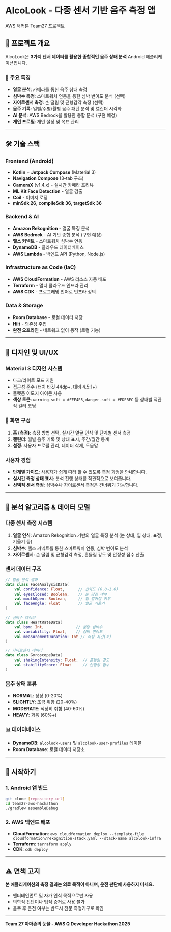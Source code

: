 # AlcoLook - 다중 센서 기반 음주 측정 앱

AWS 해커톤 Team27 프로젝트

## 📱 프로젝트 개요

AlcoLook은 **3가지 센서 데이터를 활용한 종합적인 음주 상태 분석** Android 애플리케이션입니다.

### 🎯 주요 특징

  - **얼굴 분석**: 카메라를 통한 음주 상태 측정
  - **심박수 측정**: 스마트워치 연동을 통한 심박 변이도 분석 (선택)
  - **자이로센서 측정**: 손 떨림 및 균형감각 측정 (선택)
  - **음주 기록**: 일별/주별/월별 음주 패턴 분석 및 캘린더 시각화
  - **AI 분석**: AWS Bedrock을 활용한 종합 분석 (구현 예정)
  - **개인 프로필**: 개인 설정 및 목표 관리

-----

## 🛠 기술 스택

### Frontend (Android)

  - **Kotlin** + **Jetpack Compose** (Material 3)
  - **Navigation Compose** (3-tab 구조)
  - **CameraX** (v1.4.x) - 실시간 카메라 프리뷰
  - **ML Kit Face Detection** - 얼굴 검출
  - **Coil** - 이미지 로딩
  - **minSdk 26**, **compileSdk 36**, **targetSdk 36**

### Backend & AI

  - **Amazon Rekognition** - 얼굴 특징 분석
  - **AWS Bedrock** - AI 기반 종합 분석 (구현 예정)
  - **헬스 커넥트** - 스마트워치 심박수 연동
  - **DynamoDB** - 클라우드 데이터베이스
  - **AWS Lambda** - 백엔드 API (Python, Node.js)

### Infrastructure as Code (IaC)

  - **AWS CloudFormation** - AWS 리소스 자동 배포
  - **Terraform** - 멀티 클라우드 인프라 관리
  - **AWS CDK** - 프로그래밍 언어로 인프라 정의

### Data & Storage

  - **Room Database** - 로컬 데이터 저장
  - **Hilt** - 의존성 주입
  - **완전 오프라인** - 네트워크 없이 동작 (로컬 기능)

-----

## 🎨 디자인 및 UI/UX

### Material 3 디자인 시스템

  - 다크/라이트 모드 지원
  - 접근성 준수 (터치 타깃 44dp+, 대비 4.5:1+)
  - 플랫폼 이모지 아이콘 사용
  - **색상 토큰**: `warning-soft = #FFF4E5`, `danger-soft = #FDEBEC` 등 상태별 직관적 컬러 코딩

### 📱 화면 구성

1.  **홈 (측정)**: 측정 방법 선택, 실시간 얼굴 인식 및 단계별 센서 측정
2.  **캘린더**: 월별 음주 기록 및 상태 표시, 주간/월간 통계
3.  **설정**: 사용자 프로필 관리, 데이터 삭제, 도움말

### 사용자 경험

  - **단계별 가이드**: 사용자가 쉽게 따라 할 수 있도록 측정 과정을 안내합니다.
  - **실시간 측정 상태 표시**: 분석 진행 상태를 직관적으로 보여줍니다.
  - **선택적 센서 측정**: 심박수나 자이로센서 측정은 건너뛰기 가능합니다.

-----

## 🔬 분석 알고리즘 & 데이터 모델

### 다중 센서 측정 시스템

1.  **얼굴 인식**: Amazon Rekognition 기반의 얼굴 특징 분석 (눈 상태, 입 상태, 표정, 기울기 등)
2.  **심박수**: 헬스 커넥트를 통한 스마트워치 연동, 심박 변이도 분석
3.  **자이로센서**: 손 떨림 및 균형감각 측정, 흔들림 강도 및 안정성 점수 산출

### 센서 데이터 구조

```kotlin
// 얼굴 분석 결과
data class FaceAnalysisData(
    val confidence: Float,      // 신뢰도 (0.0~1.0)
    val eyesClosed: Boolean,    // 눈 감김 여부
    val mouthOpen: Boolean,     // 입 벌어짐 여부
    val faceAngle: Float        // 얼굴 기울기
)

// 심박수 데이터
data class HeartRateData(
    val bpm: Int,              // 분당 심박수
    val variability: Float,    // 심박 변이도
    val measurementDuration: Int // 측정 시간(초)
)

// 자이로센서 데이터
data class GyroscopeData(
    val shakingIntensity: Float,  // 흔들림 강도
    val stabilityScore: Float     // 안정성 점수
)
```

### 음주 상태 분류

  - **NORMAL**: 정상 (0-20%)
  - **SLIGHTLY**: 조금 취함 (20-40%)
  - **MODERATE**: 적당히 취함 (40-60%)
  - **HEAVY**: 과음 (60%+)

### 📊 데이터베이스

  - **DynamoDB**: `alcolook-users` 및 `alcolook-user-profiles` 테이블
  - **Room Database**: 로컬 데이터 저장소

-----

## 🚀 시작하기

### 1\. Android 앱 빌드

```bash
git clone [repository-url]
cd team27-aws-hackathon
./gradlew assembleDebug
```

### 2\. AWS 백엔드 배포

  - **CloudFormation**: `aws cloudformation deploy --template-file cloudformation/rekognition-stack.yaml --stack-name alcolook-infra`
  - **Terraform**: `terraform apply`
  - **CDK**: `cdk deploy`

-----

## ⚠️ 면책 고지

**본 애플리케이션의 측정 결과는 의료 목적이 아니며, 운전 판단에 사용하지 마세요.**

  - 엔터테인먼트 및 자가 인식 목적으로만 사용
  - 의학적 진단이나 법적 증거로 사용 불가
  - 음주 후 운전 여부는 반드시 전문 측정기구로 확인

-----

**Team 27 아마존의 눈물 - AWS Q Developer Hackathon 2025**